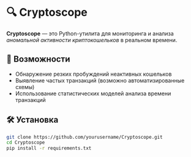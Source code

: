# 🔍 Cryptoscope

**Cryptoscope** — это Python-утилита для мониторинга и анализа _аномальной активности криптокошельков_ в реальном времени.

## 🚀 Возможности

- Обнаружение резких пробуждений неактивных кошельков
- Выявление частых транзакций (возможно автоматизированные схемы)
- Использование статистических моделей анализа времени транзакций

## 🛠 Установка

```bash
git clone https://github.com/yourusername/Cryptoscope.git
cd Cryptoscope
pip install -r requirements.txt
